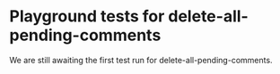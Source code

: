 # Playground tests for delete-all-pending-comments
We are still awaiting the first test run for delete-all-pending-comments.

